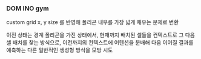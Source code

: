 ### DOM INO gym

custom grid x, y size 를 반영해 폴리곤 내부를 가장 넓게 채우는 문제로 변환

이전 상태는 경계 폴리곤을 가진 상태에서, 현재까지 배치된 셀들을 컨텍스트로 그 다음 셀 배치를 찾는 방식으로,
이전까지의 컨텍스트에 어텐션을 분배해 다음 이어질 결과를 예측하는 다른 일반적인 생성형 방식을 모방 시도
